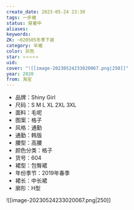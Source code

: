 ```yaml
---
create_date: 2023-05-24 23:30
tags: 一步裙
status: 穿着中
aliases:
keywords:
ZK: ~020505冬季下装
category: 半裙
color: 灰色
star: ⭐⭐⭐⭐⭐
uid:
cover: "![[image-20230524233020067.png|250]]"
year: 2020
from: 淘宝
---
```


-   品牌：Shiny Girl
-   尺码：S M L XL 2XL 3XL
-   面料：毛呢
-   图案：格子
-   风格：通勤
-   通勤：韩版
-   腰型：高腰
-   颜色分类：格子
-   货号：604
-   裙型：包臀裙
-   年份季节：2019年春季
-   裙长：中长裙
-   廓形：H型

![[image-20230524233020067.png|250]]

